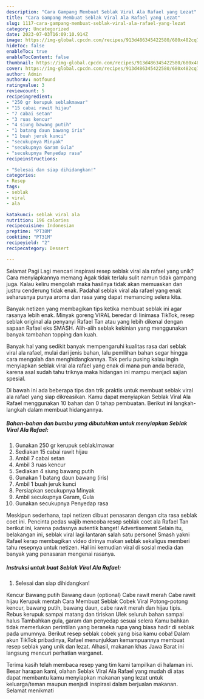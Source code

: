 ```yaml
---
description: "Cara Gampang Membuat Seblak Viral Ala Rafael yang Lezat"
title: "Cara Gampang Membuat Seblak Viral Ala Rafael yang Lezat"
slug: 1117-cara-gampang-membuat-seblak-viral-ala-rafael-yang-lezat
category: Uncategorized
date: 2023-07-03T16:09:10.914Z
image: https://img-global.cpcdn.com/recipes/913d486345422580/680x482cq70/seblak-viral-ala-rafael-foto-resep-utama.jpg
hideToc: false
enableToc: true
enableTocContent: false
thumbnail: https://img-global.cpcdn.com/recipes/913d486345422580/680x482cq70/seblak-viral-ala-rafael-foto-resep-utama.jpg
cover: https://img-global.cpcdn.com/recipes/913d486345422580/680x482cq70/seblak-viral-ala-rafael-foto-resep-utama.jpg
author: Admin
authorAv: notfound
ratingvalue: 3
reviewcount: 5
recipeingredient:
- "250 gr kerupuk seblakmawar"
- "15 cabai rawit hijau"
- "7 cabai setan"
- "3 ruas kencur"
- "4 siung bawang putih"
- "1 batang daun bawang iris"
- "1 buah jeruk kunci"
- "secukupnya Minyak"
- "secukupnya Garam Gula"
- "secukupnya Penyedap rasa"
recipeinstructions:

- "Selesai dan siap dihidangkan!"
categories:
- Resep
tags:
- seblak
- viral
- ala

katakunci: seblak viral ala 
nutrition: 196 calories
recipecuisine: Indonesian
preptime: "PT38M"
cooktime: "PT31M"
recipeyield: "2"
recipecategory: Dessert

---
```



Selamat Pagi Lagi mencari inspirasi resep seblak viral ala rafael yang unik? Cara menyiapkannya memang Agak tidak terlalu sulit namun tidak gampang juga. Kalau keliru mengolah maka hasilnya tidak akan memuaskan dan justru cenderung tidak enak. Padahal seblak viral ala rafael yang enak seharusnya punya aroma dan rasa yang dapat memancing selera kita.


Banyak netizen yang membagikan tips ketika membuat seblak ini agar rasanya lebih enak. Minyak goreng VIRAL beredar di linimasa TikTok, resep seblak original ala penyanyi Rafael Tan atau yang lebih dikenal dengan sapaan Rafael eks SMASH. Alih-alih seblak kekinian yang menggunakan banyak tambahan topping dan kuah.

Banyak hal yang sedikit banyak mempengaruhi kualitas rasa dari seblak viral ala rafael, mulai dari jenis bahan, lalu pemilihan bahan segar hingga cara mengolah dan menghidangkannya. Tak perlu pusing kalau ingin menyiapkan seblak viral ala rafael yang enak di mana pun anda berada, karena asal sudah tahu triknya maka hidangan ini mampu menjadi sajian spesial.


Di bawah ini ada beberapa tips dan trik praktis untuk membuat seblak viral ala rafael yang siap dikreasikan. Kamu dapat menyiapkan Seblak Viral Ala Rafael menggunakan 10 bahan dan 0 tahap pembuatan. Berikut ini langkah-langkah dalam membuat hidangannya.

<!--inarticleads1-->

##### Bahan-bahan dan bumbu yang dibutuhkan untuk menyiapkan Seblak Viral Ala Rafael:

1. Gunakan 250 gr kerupuk seblak/mawar
1. Sediakan 15 cabai rawit hijau
1. Ambil 7 cabai setan
1. Ambil 3 ruas kencur
1. Sediakan 4 siung bawang putih
1. Gunakan 1 batang daun bawang (iris)
1. Ambil 1 buah jeruk kunci
1. Persiapkan secukupnya Minyak
1. Ambil secukupnya Garam, Gula
1. Gunakan secukupnya Penyedap rasa


Meskipun sederhana, tapi netizen dibuat penasaran dengan cita rasa seblak coet ini. Pencinta pedas wajib mencoba resep seblak coet ala Rafael Tan berikut ini, karena padasnya autentik banget! Advertisement Selain itu, belakangan ini, seblak viral lagi lantaran salah satu personel Smash yakni Rafael kerap membagikan video dirinya makan seblak sekaligus memberi tahu resepnya untuk netizen. Hal ini kemudian viral di sosial media dan banyak yang penasaran mengenai rasanya. 

<!--inarticleads2-->

##### Instruksi untuk buat Seblak Viral Ala Rafael:


1. Selesai dan siap dihidangkan!

Kencur Bawang putih Bawang daun (optional) Cabe rawit merah Cabe rawit hijau Kerupuk mentah Cara Membuat Seblak Cobek Viral Potong-potong kencur, bawang putih, bawang daun, cabe rawit merah dan hijau tipis. Rebus kerupuk sampai matang dan tiriskan Ulek seluruh bahan sampai halus Tambahkan gula, garam dan penyedap sesuai selera Kamu bahkan tidak memerlukan perintilan yang beraneka rupa yang biasa hadir di seblak pada umumnya. Berikut resep seblak cobek yang bisa kamu coba! Dalam akun TikTok pribadinya, Rafael menunjukkan kemampuannya membuat resep seblak yang unik dan lezat. Alhasil, makanan khas Jawa Barat ini langsung mencuri perhatian warganet. 

Terima kasih telah membaca resep yang tim kami tampilkan di halaman ini. Besar harapan kami, olahan Seblak Viral Ala Rafael yang mudah di atas dapat membantu kamu menyiapkan makanan yang lezat untuk keluarga/teman maupun menjadi inspirasi dalam berjualan makanan. Selamat menikmati
